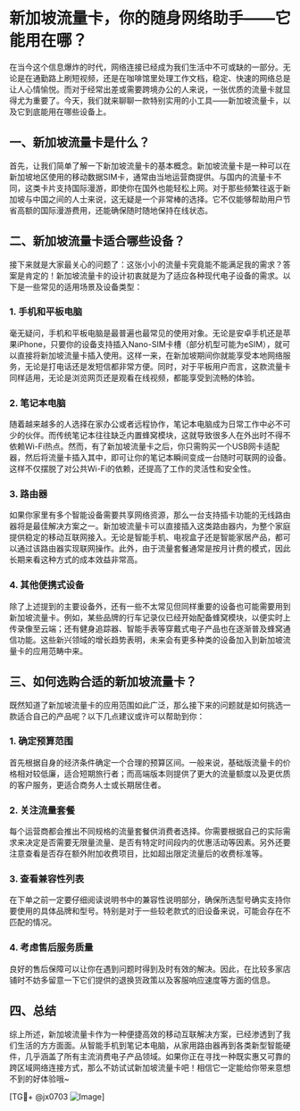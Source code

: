 # 新加坡流量卡，你的随身网络助手——它能用在哪？

在当今这个信息爆炸的时代，网络连接已经成为我们生活中不可或缺的一部分。无论是在通勤路上刷短视频，还是在咖啡馆里处理工作文档，稳定、快速的网络总是让人心情愉悦。而对于经常出差或需要跨境办公的人来说，一张优质的流量卡就显得尤为重要了。今天，我们就来聊聊一款特别实用的小工具——新加坡流量卡，以及它到底能用在哪些设备上。

## 一、新加坡流量卡是什么？

首先，让我们简单了解一下新加坡流量卡的基本概念。新加坡流量卡是一种可以在新加坡地区使用的移动数据SIM卡，通常由当地运营商提供。与国内的流量卡不同，这类卡片支持国际漫游，即使你在国外也能轻松上网。对于那些频繁往返于新加坡与中国之间的人士来说，这无疑是一个非常棒的选择。它不仅能够帮助用户节省高额的国际漫游费用，还能确保随时随地保持在线状态。

## 二、新加坡流量卡适合哪些设备？

接下来就是大家最关心的问题了：这张小小的流量卡究竟能不能满足我的需求？答案是肯定的！新加坡流量卡的设计初衷就是为了适应各种现代电子设备的需求。以下是一些常见的适用场景及设备类型：

### 1. 手机和平板电脑

毫无疑问，手机和平板电脑是最普遍也最常见的使用对象。无论是安卓手机还是苹果iPhone，只要你的设备支持插入Nano-SIM卡槽（部分机型可能为eSIM），就可以直接将新加坡流量卡插入使用。这样一来，在新加坡期间你就能享受本地网络服务，无论是打电话还是发短信都非常方便。同时，对于平板用户而言，这款流量卡同样适用，无论是浏览网页还是观看在线视频，都能享受到流畅的体验。

### 2. 笔记本电脑

随着越来越多的人选择在家办公或者远程协作，笔记本电脑成为日常工作中必不可少的伙伴。而传统笔记本往往缺乏内置蜂窝模块，这就导致很多人在外出时不得不依赖Wi-Fi热点。然而，有了新加坡流量卡之后，你只需购买一个USB网卡适配器，然后将流量卡插入其中，即可让你的笔记本瞬间变成一台随时可联网的设备。这样不仅摆脱了对公共Wi-Fi的依赖，还提高了工作的灵活性和安全性。

### 3. 路由器

如果你家里有多个智能设备需要共享网络资源，那么一台支持插卡功能的无线路由器将是最佳解决方案之一。新加坡流量卡可以直接插入这类路由器内，为整个家庭提供稳定的移动互联网接入。无论是智能手机、电视盒子还是智能家居产品，都可以通过该路由器实现联网操作。此外，由于流量套餐通常是按月计费的模式，因此长期来看这种方式的成本效益非常高。

### 4. 其他便携式设备

除了上述提到的主要设备外，还有一些不太常见但同样重要的设备也可能需要用到新加坡流量卡。例如，某些品牌的行车记录仪已经开始配备蜂窝模块，以便实时上传录像至云端；还有健身追踪器、智能手表等穿戴式电子产品也在逐渐普及蜂窝通信功能。这些新兴领域的增长趋势表明，未来会有更多种类的设备加入到新加坡流量卡的应用范畴中来。

## 三、如何选购合适的新加坡流量卡？

既然知道了新加坡流量卡的应用范围如此广泛，那么接下来的问题就是如何挑选一款适合自己的产品呢？以下几点建议或许可以帮助到你：

### 1. 确定预算范围

首先根据自身的经济条件确定一个合理的预算区间。一般来说，基础版流量卡的价格相对较低廉，适合短期旅行者；而高端版本则提供了更大的流量额度以及更优质的客户服务，更适合商务人士或长期居住者。

### 2. 关注流量套餐

每个运营商都会推出不同规格的流量套餐供消费者选择。你需要根据自己的实际需求来决定是否需要无限量流量、是否有特定时间段内的优惠活动等因素。另外还要注意查看是否存在额外附加收费项目，比如超出限定流量后的收费标准等。

### 3. 查看兼容性列表

在下单之前一定要仔细阅读说明书中的兼容性说明部分，确保所选型号确实支持你要使用的具体品牌和型号。特别是对于一些较老款式的旧设备来说，可能会存在不匹配的情况。

### 4. 考虑售后服务质量

良好的售后保障可以让你在遇到问题时得到及时有效的解决。因此，在比较多家店铺时不妨多留意一下它们提供的退换货政策以及客服响应速度等方面的信息。

## 四、总结

综上所述，新加坡流量卡作为一种便捷高效的移动互联解决方案，已经渗透到了我们生活的方方面面。从智能手机到笔记本电脑，从家用路由器再到各类新型智能硬件，几乎涵盖了所有主流消费电子产品领域。如果你正在寻找一种既实惠又可靠的跨区域网络连接方式，那么不妨试试新加坡流量卡吧！相信它一定能给你带来意想不到的好体验哦~

[TG💪+ @jx0703 ![Image](https://github.com/user-attachments/assets/dbca1d08-cadb-493c-b0ec-ad6f7a83f270)]